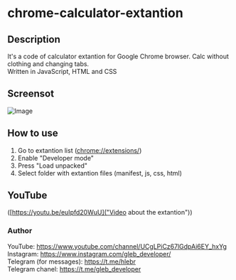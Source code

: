 # chrome-calculator-extantion
## Description
It's a code of calculator extantion for Google Chrome browser.
Calc without clothing and changing tabs.<br>
Written in JavaScript, HTML and CSS
## Screensot
![Image](https://i.postimg.cc/5tr0YB30/Screenshot-from-2020-05-16-18-32-09.png)
## How to use
1.  Go to extantion list ([chrome://extensions/](chrome://extensions/))
2.  Enable "Developer mode"
3.  Press "Load unpacked"
4.  Select folder with extantion files (manifest, js, css, html)
## YouTube
([https://youtu.be/euIpfd20WuU]("Video about the extantion"))
### Author
YouTube: https://www.youtube.com/channel/UCgLPiCz67lGdpAi6EY_hxYg <br>
Instagram: https://www.instagram.com/gleb_developer/ <br>
Telegram (for messages): https://t.me/hlebr <br>
Telegram chanel: https://t.me/gleb_developer <br>
